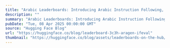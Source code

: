 ```yaml
---
title: "Arabic Leaderboards: Introducing Arabic Instruction Following, Updating AraGen, and More"
description: ""
summary: "Arabic Leaderboards: Introducing Arabic Instruction Following, Updating AraGen, and More At Inceptio..."
pubDate: "Tue, 08 Apr 2025 00:00:00 GMT"
source: "Hugging Face Blog"
url: "https://huggingface.co/blog/leaderboard-3c3h-aragen-ifeval"
thumbnail: "https://huggingface.co/blog/assets/leaderboards-on-the-hub/thumbnail_3c3h_aragen.png"
---
```


